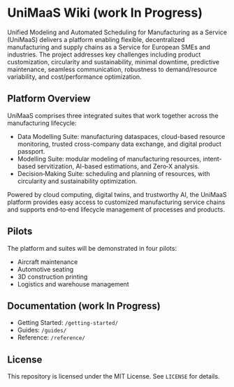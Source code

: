 # UniMaaS Wiki (work In Progress)

Unified Modeling and Automated Scheduling for Manufacturing as a Service (UniMaaS) delivers a platform enabling flexible, decentralized manufacturing and supply chains as a Service for European SMEs and industries. The project addresses key challenges including product customization, circularity and sustainability, minimal downtime, predictive maintenance, seamless communication, robustness to demand/resource variability, and cost/performance optimization.

## Platform Overview

UniMaaS comprises three integrated suites that work together across the manufacturing lifecycle:

- Data Modelling Suite: manufacturing dataspaces, cloud-based resource monitoring, trusted cross-company data exchange, and digital product passport.
- Modelling Suite: modular modeling of manufacturing resources, intent-based servitization, AI-based estimations, and Zero‑X analysis.
- Decision‑Making Suite: scheduling and planning of resources, with circularity and sustainability optimization.

Powered by cloud computing, digital twins, and trustworthy AI, the UniMaaS platform provides easy access to customized manufacturing service chains and supports end‑to‑end lifecycle management of processes and products.

## Pilots

The platform and suites will be demonstrated in four pilots:

- Aircraft maintenance
- Automotive seating
- 3D construction printing
- Logistics and warehouse management

## Documentation (work In Progress)

- Getting Started: `/getting-started/`
- Guides: `/guides/`
- Reference: `/reference/`

## License

This repository is licensed under the MIT License. See `LICENSE` for details.

